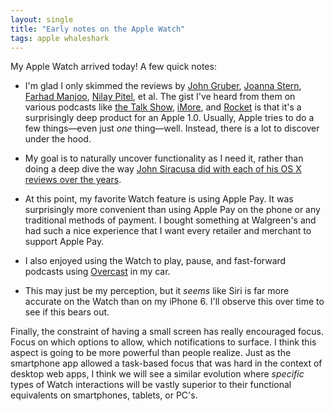 ```yaml
---
layout: single
title: "Early notes on the Apple Watch"
tags: apple whaleshark
---
```

My Apple Watch arrived today! A few quick notes:

* I'm glad I only skimmed the reviews by [John Gruber](https://daringfireball.net/2015/04/the_apple_watch), [Joanna Stern](http://www.wsj.com/articles/apple-watch-review-what-the-apple-watch-does-bestmake-you-look-good-1428494694), [Farhad Manjoo](http://www.nytimes.com/2015/04/09/technology/personaltech/apple-watch-bliss-but-only-after-a-steep-learning-curve.html), [Nilay Pitel](http://www.theverge.com/a/apple-watch-review), et al. The gist I've heard from them on various podcasts like [the Talk Show](http://daringfireball.net/thetalkshow/2015/04/15/ep-116), [iMore](http://www.imore.com/imore-show-452-apple-watch-price-right), and [Rocket](http://www.relay.fm/rocket/13) is that it's a surprisingly deep product for an Apple 1.0. Usually, Apple tries to do a few things—even just *one* thing—well. Instead, there is a lot to discover under the hood.

* My goal is to naturally uncover functionality as I need it, rather than doing a deep dive the way [John Siracusa did with each of his OS X reviews over the years](http://arstechnica.com/apple/2015/04/16/after-fifteen-years-ars-says-goodbye-to-john-siracusas-os-x-reviews/).

* At this point, my favorite Watch feature is using Apple Pay. It was surprisingly more convenient than using Apple Pay on the phone or any traditional methods of payment. I bought something at Walgreen's and had such a nice experience that I want every retailer and merchant to support Apple Pay.

* I also enjoyed using the Watch to play, pause, and fast-forward podcasts using [Overcast](https://overcast.fm) in my car.

* This may just be my perception, but it *seems* like Siri is far more accurate on the Watch than on my iPhone 6. I'll observe this over time to see if this bears out.

Finally, the constraint of having a small screen has really encouraged focus. Focus on which options to allow, which notifications to surface. I think this aspect is going to be more powerful than people realize. Just as the smartphone app allowed a task-based focus that was hard in the context of desktop web apps, I think we will see a similar evolution where *specific* types of Watch interactions will be vastly superior to their functional equivalents on smartphones, tablets, or PC's.
